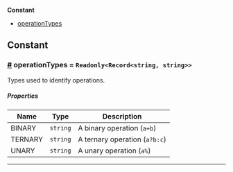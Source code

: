 **Constant**

- [operationTypes](#operationTypes)

## Constant

### <a id="operationTypes" href="#operationTypes">#</a> operationTypes = `Readonly<Record<string, string>>`

Types used to identify operations.

##### Properties

| Name    | Type     | Description                   |
| ------- | -------- | ----------------------------- |
| BINARY  | `string` | A binary operation (`a+b`)    |
| TERNARY | `string` | A ternary operation (`a?b:c`) |
| UNARY   | `string` | A unary operation (`a%`)      |

---